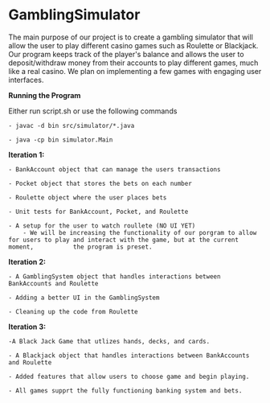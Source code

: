 # GamblingSimulator

The main purpose of our project is to create a gambling simulator that will allow the user to play different casino games such as Roulette or Blackjack. Our program keeps track of the player's balance and allows the user to deposit/withdraw money from their accounts to play different games, much like a real casino. We plan on implementing a few games with engaging user interfaces.

**Running the Program**

Either run script.sh or use the following commands
	
	- javac -d bin src/simulator/*.java
		
	- java -cp bin simulator.Main
	

**Iteration 1:**

	- BankAccount object that can manage the users transactions
	
	- Pocket object that stores the bets on each number
	
	- Roulette object where the user places bets
	
	- Unit tests for BankAccount, Pocket, and Roulette
	
	- A setup for the user to watch roullete (NO UI YET)
		- We will be increasing the functionality of our porgram to allow for users to play and interact with the game, but at the current moment, 		     the program is preset.
	
	
	
	
**Iteration 2:**

	- A GamblingSystem object that handles interactions between BankAccounts and Roulette
	
	- Adding a better UI in the GamblingSystem
	
	- Cleaning up the code from Roulette
	
	
**Iteration 3:**

	-A Black Jack Game that utlizes hands, decks, and cards.

	- A Blackjack object that handles interactions between BankAccounts and Roulette
	
	- Added features that allow users to choose game and begin playing.
	
	- All games supprt the fully functioning banking system and bets.
